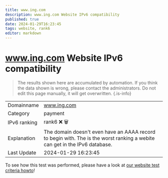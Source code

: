 ```yaml
---
title: www.ing.com
description: www.ing.com Website IPv6 compatibility
published: true
date: 2024-01-29T16:23:45
tags: website, rank6
editor: markdown
---
```


# www.ing.com Website IPv6 compatibility

> The results shown here are accumulated by automation. If you think the data shown is wrong, please contact the administrators. 
> Do not edit this page manually, it will get overwritten.
{.is-info}


|   |   |
| - | - |
| Domainname | www.ing.com
| Category | payment |
| IPv6 ranking | rank6 :x: :wastebasket: |
| Explanation | The domain doesn't even have an AAAA record to begin with. The is the worst ranking a webite can get in the IPv6 database. |
| Last Update | 2024-01-29 16:23:45 |

To see how this test was performed, please have a look at [our website test criteria howto](/howto/testcriteria/website)!

